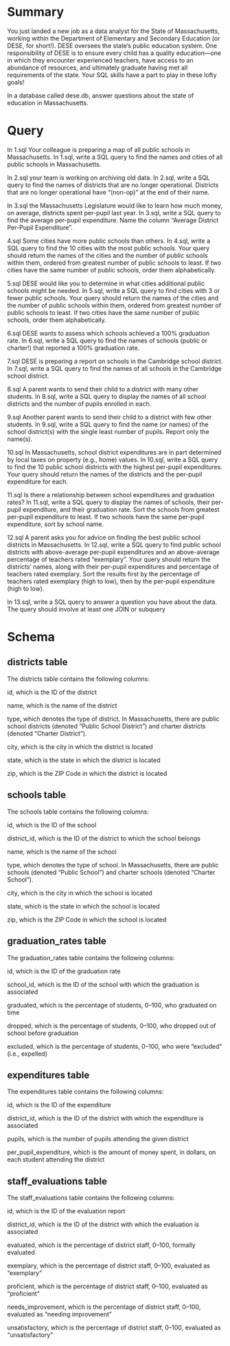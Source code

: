 # Summary
You just landed a new job as a data analyst for the State of Massachusetts, working within the Department of Elementary and Secondary Education (or DESE, for short!). DESE oversees the state’s public education system. One responsibility of DESE is to ensure every child has a quality education—one in which they encounter experienced teachers, have access to an abundance of resources, and ultimately graduate having met all requirements of the state. Your SQL skills have a part to play in these lofty goals!

In a database called dese.db, answer questions about the state of education in Massachusetts.

# Query
In 1.sql Your colleague is preparing a map of all public schools in Massachusetts. In 1.sql, write a SQL query to find the names and cities of all public schools in Massachusetts.

In 2.sql your team is working on archiving old data. In 2.sql, write a SQL query to find the names of districts that are no longer operational. Districts that are no longer operational have “(non-op)” at the end of their name.

In 3.sql the Massachusetts Legislature would like to learn how much money, on average, districts spent per-pupil last year. In 3.sql, write a SQL query to find the average per-pupil expenditure. Name the column “Average District Per-Pupil Expenditure”.

4.sql
Some cities have more public schools than others. In 4.sql, write a SQL query to find the 10 cities with the most public schools. Your query should return the names of the cities and the number of public schools within them, ordered from greatest number of public schools to least. If two cities have the same number of public schools, order them alphabetically.

5.sql
DESE would like you to determine in what cities additional public schools might be needed. In 5.sql, write a SQL query to find cities with 3 or fewer public schools. Your query should return the names of the cities and the number of public schools within them, ordered from greatest number of public schools to least. If two cities have the same number of public schools, order them alphabetically.

6.sql
DESE wants to assess which schools achieved a 100% graduation rate. In 6.sql, write a SQL query to find the names of schools (public or charter!) that reported a 100% graduation rate.

7.sql
DESE is preparing a report on schools in the Cambridge school district. In 7.sql, write a SQL query to find the names of all schools in the Cambridge school district.

8.sql
A parent wants to send their child to a district with many other students. In 8.sql, write a SQL query to display the names of all school districts and the number of pupils enrolled in each.

9.sql
Another parent wants to send their child to a district with few other students. In 9.sql, write a SQL query to find the name (or names) of the school district(s) with the single least number of pupils. Report only the name(s).

10.sql
In Massachusetts, school district expenditures are in part determined by local taxes on property (e.g., home) values. In 10.sql, write a SQL query to find the 10 public school districts with the highest per-pupil expenditures. Your query should return the names of the districts and the per-pupil expenditure for each.

11.sql
Is there a relationship between school expenditures and graduation rates? In 11.sql, write a SQL query to display the names of schools, their per-pupil expenditure, and their graduation rate. Sort the schools from greatest per-pupil expenditure to least. If two schools have the same per-pupil expenditure, sort by school name.

12.sql
A parent asks you for advice on finding the best public school districts in Massachusetts. In 12.sql, write a SQL query to find public school districts with above-average per-pupil expenditures and an above-average percentage of teachers rated “exemplary”. Your query should return the districts’ names, along with their per-pupil expenditures and percentage of teachers rated exemplary. Sort the results first by the percentage of teachers rated exemplary (high to low), then by the per-pupil expenditure (high to low).

In 13.sql, write a SQL query to answer a question you have about the data. The query should involve at least one JOIN or subquery

# Schema
## districts table
The districts table contains the following columns:

id, which is the ID of the district

name, which is the name of the district

type, which denotes the type of district. In Massachusetts, there are public school districts (denoted “Public School District”) and charter districts (denoted “Charter District”).

city, which is the city in which the district is located

state, which is the state in which the district is located

zip, which is the ZIP Code in which the district is located

## schools table
The schools table contains the following columns:

id, which is the ID of the school

district_id, which is the ID of the district to which the school belongs

name, which is the name of the school

type, which denotes the type of school. In Massachusetts, there are public schools (denoted “Public School”) and charter schools (denoted “Charter School”).

city, which is the city in which the school is located

state, which is the state in which the school is located

zip, which is the ZIP Code in which the school is located

## graduation_rates table
The graduation_rates table contains the following columns:

id, which is the ID of the graduation rate

school_id, which is the ID of the school with which the graduation is associated

graduated, which is the percentage of students, 0–100, who graduated on time

dropped, which is the percentage of students, 0–100, who dropped out of school before graduation

excluded, which is the percentage of students, 0–100, who were “excluded” (i.e., expelled)

## expenditures table
The expenditures table contains the following columns:

id, which is the ID of the expenditure

district_id, which is the ID of the district with which the expenditure is associated

pupils, which is the number of pupils attending the given district

per_pupil_expenditure, which is the amount of money spent, in dollars, on each student attending the district

## staff_evaluations table
The staff_evaluations table contains the following columns:

id, which is the ID of the evaluation report

district_id, which is the ID of the district with which the evaluation is associated

evaluated, which is the percentage of district staff, 0–100, formally evaluated

exemplary, which is the percentage of district staff, 0–100, evaluated as “exemplary”

proficient, which is the percentage of district staff, 0–100, evaluated as “proficient”

needs_improvement, which is the percentage of district staff, 0–100, evaluated as “needing improvement”

unsatisfactory, which is the percentage of district staff, 0–100, evaluated as “unsatisfactory”
